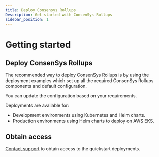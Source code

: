 ```yaml
---
title: Deploy Consensys Rollups
Description: Get started with ConsenSys Rollups
sidebar_position: 1
---
```


# Getting started

## Deploy ConsenSys Rollups

The recommended way to deploy ConsenSys Rollups is by using the deployment examples which set up all the
required ConsenSys Rollups components and default configuration.

You can update the configuration based on your requirements.

Deployments are available for:

* Development environments using Kubernetes and Helm charts.
* Production environments using Helm charts to deploy on AWS EKS.

## Obtain access

[Contact support](https://consensys.net/contact/) to obtain access to the quickstart deployments.
